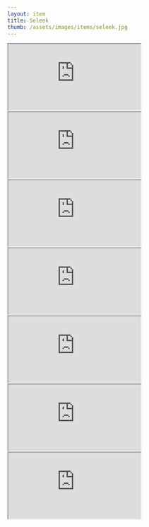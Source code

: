 ```yaml
---
layout: item
title: Seleek
thumb: /assets/images/items/seleek.jpg
---
```

<iframe src="http://magic-items.herokuapp.com/item/embed/57"></iframe>
<iframe src="http://magic-items.herokuapp.com/item/embed/99"></iframe>
<iframe src="http://magic-items.herokuapp.com/item/embed/103"></iframe>
<iframe src="http://magic-items.herokuapp.com/item/embed/112"></iframe>
<iframe src="http://magic-items.herokuapp.com/item/embed/122"></iframe>
<iframe src="http://magic-items.herokuapp.com/item/embed/118"></iframe>
<iframe src="http://magic-items.herokuapp.com/item/embed/171"></iframe>
